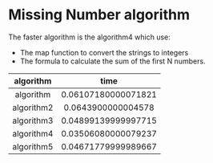 # Missing Number algorithm

The faster algorithm is the algorithm4 which use:
- The map function to convert the strings to integers
- The formula to calculate the sum of the first N numbers.

| algorithm  | time               |
| :---------:|:------------------:| 
| algorithm  |0.06107180000071821 |
| algorithm2 |0.0643900000004578 |
| algorithm3 |0.04899139999997715|
| algorithm4 |0.03506080000079237|
| algorithm5 |0.04671779999989667|
